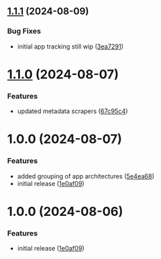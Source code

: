 ## [1.1.1](https://github.com/RA341/RNR/compare/1.1.0...1.1.1) (2024-08-09)


### Bug Fixes

* initial app tracking still wip ([3ea7291](https://github.com/RA341/RNR/commit/3ea7291431c9c5b7e6860fd3fae348271dc381cb))

# [1.1.0](https://github.com/RA341/RNR/compare/1.0.0...1.1.0) (2024-08-07)


### Features

* updated metadata scrapers ([67c95c4](https://github.com/RA341/RNR/commit/67c95c495a5f603cda91b17e9d0f09e33dcb43d8))

# 1.0.0 (2024-08-07)


### Features

* added grouping of app architectures ([5e4ea68](https://github.com/RA341/RNR/commit/5e4ea68cc715ab46407b5bb12aaa41f9d767219c))
* initial release ([1e0af09](https://github.com/RA341/RNR/commit/1e0af09a3bebdfedbad8dbb445420f720d07304f))

# 1.0.0 (2024-08-06)


### Features

* initial release ([1e0af09](https://github.com/RA341/RNR/commit/1e0af09a3bebdfedbad8dbb445420f720d07304f))
